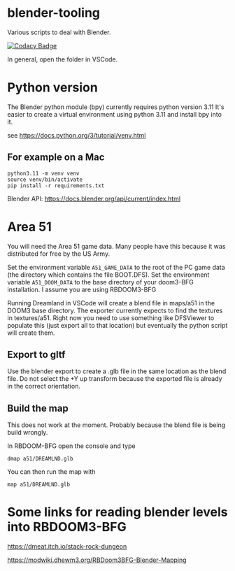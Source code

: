 # blender-tooling
Various scripts to deal with Blender.

[![Codacy Badge](https://app.codacy.com/project/badge/Grade/65675b8bec754ba6a8f93daa19dce7aa)](https://app.codacy.com/gh/bigianb/blender-tooling/dashboard?utm_source=gh&utm_medium=referral&utm_content=&utm_campaign=Badge_grade)

In general, open the folder in VSCode.

# Python version

The Blender python module (bpy) currently requires python version 3.11
It's easier to create a virtual environment using python 3.11 and install bpy into it.

see https://docs.python.org/3/tutorial/venv.html

## For example on a Mac
```
python3.11 -m venv venv       
source venv/bin/activate
pip install -r requirements.txt
```

Blender API: https://docs.blender.org/api/current/index.html

# Area 51
You will need the Area 51 game data. Many people have this because it was distributed for free by the US Army.

Set the environment variable `A51_GAME_DATA` to the root of the PC game data (the directory which contains the file BOOT.DFS).
Set the environment variable `A51_DOOM_DATA` to the base directory of your doom3-BFG installation. I assume you are using RBDOOM3-BFG

Running Dreamland in VSCode will create a blend file in maps/a51 in the DOOM3 base directory.
The exporter currently expects to find the textures in textures/a51. Right now you need to use something like DFSViewer to populate this (just export all to that location) but eventually the python script will create them.

## Export to gltf
Use the blender export to create a .glb file in the same location as the blend file. Do not select the +Y up transform because the exported file is already in the correct orientation.

## Build the map
This does not work at the moment. Probably because the blend file is being build wrongly.

In RBDOOM-BFG open the console and type
```
dmap a51/DREAMLND.glb
```

You can then run the map with

```
map a51/DREAMLND.glb
```

# Some links for reading blender levels into RBDOOM3-BFG

https://dmeat.itch.io/stack-rock-dungeon

https://modwiki.dhewm3.org/RBDoom3BFG-Blender-Mapping




